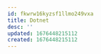 ```yaml
---
id: fkwrw16kyzsf1llmo249vxa
title: Dotnet
desc: ''
updated: 1676448215112
created: 1676448215112
---
```

